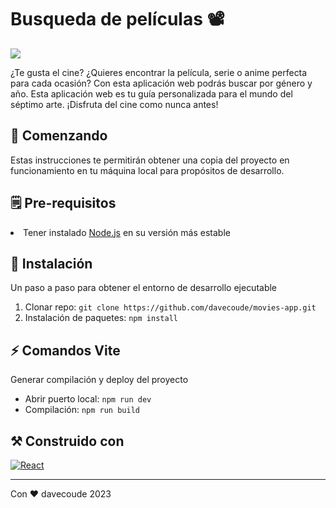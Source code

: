 
<h1>Busqueda de películas 📽️</h1>
<img src="./public/banner.gif">
<p>¿Te gusta el cine? ¿Quieres encontrar la película, serie o anime perfecta para cada ocasión? Con esta aplicación web podrás buscar por género y año. Esta aplicación web es tu guía personalizada para el mundo del séptimo arte. ¡Disfruta del cine como nunca antes!</p>

<h2>🚀 Comenzando </h2>
<p>Estas instrucciones te permitirán obtener una copia del proyecto en funcionamiento en tu máquina local para propósitos de desarrollo.</p>

<h2>🗒️ Pre-requisitos</h2>
<li>Tener instalado <a href="https://nodejs.org/es/download" target="_blank">Node.js</a> en su versión más estable</li>

<h2>🔧 Instalación</h2>
<p>Un paso a paso para obtener el entorno de desarrollo ejecutable</p>
<ol>
  <li>Clonar repo: <code>git clone https://github.com/davecoude/movies-app.git</code></li>
  <li>Instalación de paquetes: <code>npm install</code></li>
</ol>

  
<h2>⚡ Comandos Vite</h2>
<p>Generar compilación y deploy del proyecto</p>
<ul>
  <li>Abrir puerto local: <code>npm run dev</code></li>
  <li>Compilación: <code>npm run build</code></li>
</ul>

<h2>⚒️ Construido con</h2>

[![React][React.js]][React-url]

---
<p>Con ❤️ davecoude 2023</p>

<!-- MARKDOWN LINKS & IMAGES -->
[React.js]: https://img.shields.io/badge/React-20232A?style=for-the-badge&logo=react&logoColor=61DAFB
[React-url]: https://reactjs.org/
